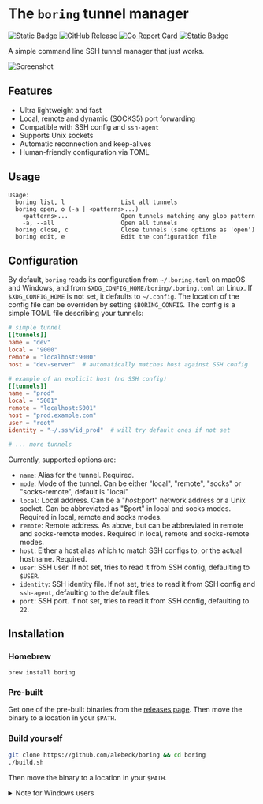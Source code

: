 # The `boring` tunnel manager

![Static Badge](https://img.shields.io/badge/build-passing-4CC525?) ![GitHub Release](https://img.shields.io/github/v/release/alebeck/boring?color=orange) [![Go Report Card](https://goreportcard.com/badge/github.com/alebeck/boring)](https://goreportcard.com/report/github.com/alebeck/boring)
 ![Static Badge](https://img.shields.io/badge/license-MIT-blue?)

A simple command line SSH tunnel manager that just works.

![Screenshot](./assets/dark.gif)

## Features
* Ultra lightweight and fast
* Local, remote and dynamic (SOCKS5) port forwarding
* Compatible with SSH config and `ssh-agent`
* Supports Unix sockets
* Automatic reconnection and keep-alives
* Human-friendly configuration via TOML

## Usage
```
Usage:
  boring list, l                List all tunnels
  boring open, o (-a | <patterns>...)
    <patterns>...               Open tunnels matching any glob pattern
    -a, --all                   Open all tunnels
  boring close, c               Close tunnels (same options as 'open')
  boring edit, e                Edit the configuration file
```

## Configuration
By default, `boring` reads its configuration from `~/.boring.toml` on macOS and Windows, and from `$XDG_CONFIG_HOME/boring/.boring.toml` on Linux. If `$XDG_CONFIG_HOME` is not set, it defaults to `~/.config`. The location of the config file can be overriden by setting `$BORING_CONFIG`. The config is a simple TOML file describing your tunnels:

```toml
# simple tunnel
[[tunnels]]
name = "dev"
local = "9000"
remote = "localhost:9000"
host = "dev-server"  # automatically matches host against SSH config

# example of an explicit host (no SSH config)
[[tunnels]]
name = "prod"
local = "5001"
remote = "localhost:5001"
host = "prod.example.com"
user = "root"
identity = "~/.ssh/id_prod"  # will try default ones if not set

# ... more tunnels
```

Currently, supported options are:
* `name`: Alias for the tunnel. Required.
* `mode`: Mode of the tunnel. Can be either "local", "remote", "socks" or "socks-remote", default is "local"
* `local`: Local address. Can be a "$host:$port" network address or a Unix socket. Can be abbreviated as "$port" in local and socks modes. Required in local, remote and socks modes.
* `remote`: Remote address. As above, but can be abbreviated in remote and socks-remote modes. Required in local, remote and socks-remote modes.
* `host`: Either a host alias which to match SSH configs to, or the actual hostname. Required.
* `user`: SSH user. If not set, tries to read it from SSH config, defaulting to `$USER`.
* `identity`: SSH identity file. If not set, tries to read it from SSH config and `ssh-agent`, defaulting to the default files.
* `port`: SSH port. If not set, tries to read it from SSH config, defaulting to `22`.

## Installation

### Homebrew
```
brew install boring
```

### Pre-built
Get one of the pre-built binaries from the [releases page](https://github.com/alebeck/boring/releases). Then move the binary to a location in your `$PATH`.

### Build yourself
```sh
git clone https://github.com/alebeck/boring && cd boring
./build.sh
```

Then move the binary to a location in your `$PATH`.

<details>
  <summary>Note for Windows users</summary>
  Windows is fully supported since release 0.6.0. Users currently have to build from source, which is very easy. Make sure Go >= 1.23.0 is installed and then compile via

  ```batch
  git clone https://github.com/alebeck/boring && cd boring
  .\build_win.bat
  ```

  Then, move the executable to a location in your `%PATH%`.
</details>

